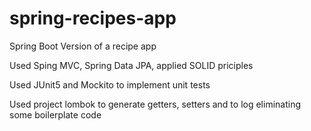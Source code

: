 # spring-recipes-app
Spring Boot Version of a recipe app

Used Sping MVC, Spring Data JPA, applied SOLID priciples

Used JUnit5 and Mockito to implement unit tests

Used project lombok to generate getters, setters and to log eliminating some boilerplate code
